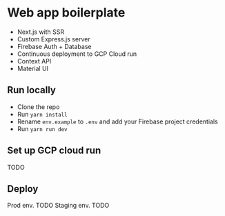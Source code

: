 # Web app boilerplate

- Next.js with SSR
- Custom Express.js server
- Firebase Auth + Database
- Continuous deployment to GCP Cloud run
- Context API
- Material UI

## Run locally

- Clone the repo
- Run `yarn install`
- Rename `env.example` to `.env` and add your Firebase project credentials
- Run `yarn run dev`

## Set up GCP cloud run

TODO

## Deploy

Prod env. TODO
Staging env. TODO
